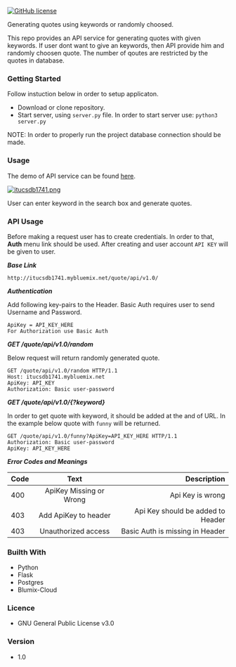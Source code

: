 [![GitHub license](https://img.shields.io/github/license/mhmmtucan/itucsdb1741.svg)](https://github.com/mhmmtucan/itucsdb1741/blob/master/LICENSE)

Generating quotes using keywords or randomly choosed.

This repo provides an API service for generating quotes with given keywords. If user dont want to give an keywords, then API provide him and randomly choosen quote. The number of qoutes are restricted by the quotes in database.

### Getting Started

Follow instuction below in order to setup applicaton.

* Download or clone repository.
* Start server, using `server.py` file. In order to start server use: `python3 server.py`

NOTE: In order to properly run the project database connection should be made.

### Usage

The demo of API service can be found [here](http://itucsdb1741.mybluemix.net/). 

[![itucsdb1741.png](https://s20.postimg.org/b5nya78od/itucsdb1741.png)](https://postimg.org/image/siy8p23zd/)

User can enter keyword in the search box and generate quotes.

### API Usage

Before making a request user has to create credentials. In order to that, **Auth** menu link should be used. After creating and user account `API KEY` will be given to user.

_**Base Link**_

`http://itucsdb1741.mybluemix.net/quote/api/v1.0/`

_**Authentication**_

Add following key-pairs to the Header. Basic Auth requires user to send Username and Password.

```
ApiKey = API_KEY_HERE 
For Authorization use Basic Auth
```

_**GET /quote/api/v1.0/random**_

Below request will return randomly generated quote.

```
GET /quote/api/v1.0/random HTTP/1.1
Host: itucsdb1741.mybluemix.net
ApiKey: API_KEY
Authorization: Basic user-password
```

_**GET /quote/api/v1.0/{?keyword}**_

In order to get quote with keyword, it should be added at the and of URL. In the example below quote with `funny` will be returned.

```
GET /quote/api/v1.0/funny?ApiKey=API_KEY_HERE HTTP/1.1
Authorization: Basic user-password
ApiKey: API_KEY_HERE
```

_**Error Codes and Meanings**_

| Code        | Text           | Description  |
| ------------- |:-------------:| -----:|
| 400           | ApiKey Missing or Wrong | Api Key is wrong |
| 403           | Add ApiKey to header      |   Api Key should be added to Header |
| 403           | Unauthorized access      |    Basic Auth is missing in Header |


### Builth With
* Python
* Flask
* Postgres
* Blumix-Cloud

### Licence
* GNU General Public License v3.0

### Version
* 1.0

